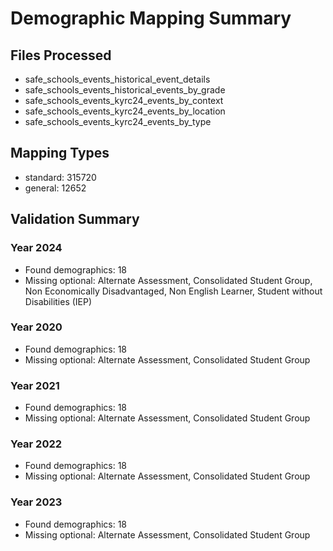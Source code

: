 # Demographic Mapping Summary

## Files Processed
- safe_schools_events_historical_event_details
- safe_schools_events_historical_events_by_grade
- safe_schools_events_kyrc24_events_by_context
- safe_schools_events_kyrc24_events_by_location
- safe_schools_events_kyrc24_events_by_type

## Mapping Types
- standard: 315720
- general: 12652

## Validation Summary
### Year 2024
- Found demographics: 18
- Missing optional: Alternate Assessment, Consolidated Student Group, Non Economically Disadvantaged, Non English Learner, Student without Disabilities (IEP)

### Year 2020
- Found demographics: 18
- Missing optional: Alternate Assessment, Consolidated Student Group

### Year 2021
- Found demographics: 18
- Missing optional: Alternate Assessment, Consolidated Student Group

### Year 2022
- Found demographics: 18
- Missing optional: Alternate Assessment, Consolidated Student Group

### Year 2023
- Found demographics: 18
- Missing optional: Alternate Assessment, Consolidated Student Group

